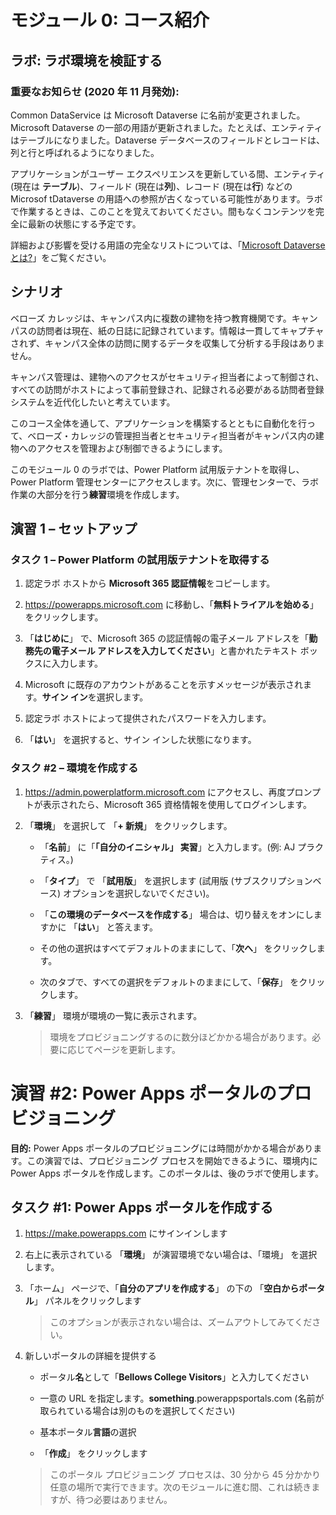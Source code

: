 ﻿---
lab:
    title: 'ラボ: ラボ環境の確認'
    module: 'モジュール 0: コース紹介'
---

モジュール 0: コース紹介
=================================

## ラボ: ラボ環境を検証する

### 重要なお知らせ (2020 年 11 月発効):
Common DataService は Microsoft Dataverse に名前が変更されました。Microsoft Dataverse の一部の用語が更新されました。たとえば、エンティティはテーブルになりました。Dataverse データベースのフィールドとレコードは、列と行と呼ばれるようになりました。

アプリケーションがユーザー エクスペリエンスを更新している間、エンティティ (現在は **テーブル**)、フィールド (現在は**列**)、レコード (現在は**行**) などの Microsof tDataverse の用語への参照が古くなっている可能性があります。ラボで作業するときは、このことを覚えておいてください。間もなくコンテンツを完全に最新の状態にする予定です。 

詳細および影響を受ける用語の完全なリストについては、「[Microsoft Dataverseとは?](https://docs.microsoft.com/ja-jp/powerapps/maker/common-data-service/data-platform-intro#terminology-updates)」をご覧ください。

シナリオ
--------

ベローズ カレッジは、キャンパス内に複数の建物を持つ教育機関です。キャンパスの訪問者は現在、紙の日誌に記録されています。情報は一貫してキャプチャされず、キャンパス全体の訪問に関するデータを収集して分析する手段はありません。

キャンパス管理は、建物へのアクセスがセキュリティ担当者によって制御され、すべての訪問がホストによって事前登録され、記録される必要がある訪問者登録システムを近代化したいと考えています。

このコース全体を通して、アプリケーションを構築するとともに自動化を行って、ベローズ・カレッジの管理担当者とセキュリティ担当者がキャンパス内の建物へのアクセスを管理および制御できるようにします。

このモジュール 0 のラボでは、Power Platform 試用版テナントを取得し、Power Platform 管理センターにアクセスします。次に、管理センターで、ラボ作業の大部分を行う**練習**環境を作成します。

## 演習 1 – セットアップ

### タスク 1 – Power Platform の試用版テナントを取得する

1. 認定ラボ ホストから **Microsoft 365 認証情報**をコピーします。

2. <https://powerapps.microsoft.com> に移動し、「**無料トライアルを始める**」 をクリックします。

3. 「**はじめに**」 で、Microsoft 365 の認証情報の電子メール アドレスを「**勤務先の電子メール アドレスを入力してください**」と書かれたテキスト ボックスに入力します。

4. Microsoft に既存のアカウントがあることを示すメッセージが表示されます。**サイン イン**を選択します。

5. 認定ラボ ホストによって提供されたパスワードを入力します。 

6. 「**はい**」 を選択すると、サイン インした状態になります。

### タスク \#2 – 環境を作成する

1.  <https://admin.powerplatform.microsoft.com> にアクセスし、再度プロンプトが表示されたら、Microsoft 365 資格情報を使用してログインします。

2. 「**環境**」 を選択して 「**+ 新規**」 をクリックします。

    - 「**名前**」 に「**「自分のイニシャル」 実習**」と入力します。(例: AJ プラクティス。)
    
    - 「**タイプ**」 で 「**試用版**」 を選択します (試用版 (サブスクリプションベース) オプションを選択しないでください)。
    
    - 「**この環境のデータベースを作成する**」 場合は、切り替えをオンにしますかに 「**はい**」 と答えます。
    
    - その他の選択はすべてデフォルトのままにして、「**次へ**」 をクリックします。
    
    - 次のタブで、すべての選択をデフォルトのままにして、「**保存**」 をクリックします。

3. 「**練習**」 環境が環境の一覧に表示されます。 

    > 環境をプロビジョニングするのに数分ほどかかる場合があります。必要に応じてページを更新します。

# 演習 \#2: Power Apps ポータルのプロビジョニング

**目的:** Power Apps ポータルのプロビジョニングには時間がかかる場合があります。この演習では、プロビジョニング プロセスを開始できるように、環境内に Power Apps ポータルを作成します。このポータルは、後のラボで使用します。

## タスク \#1: Power Apps ポータルを作成する

1.  <https://make.powerapps.com> にサインインします

2.  右上に表示されている 「**環境**」 が演習環境でない場合は、「環境」 を選択します。

3.  「ホーム」 ページで、「**自分のアプリを作成する**」 の下の 「**空白からポータル**」 パネルをクリックします

    > このオプションが表示されない場合は、ズームアウトしてみてください。

4.  新しいポータルの詳細を提供する

    -   ポータル**名**として「**Bellows College Visitors**」と入力してください

    -   一意の URL を指定します。**something**.powerappsportals.com (名前が取られている場合は別のものを選択してください)

    -   基本ポータル**言語**の選択

    -   「**作成**」 をクリックします

    > このポータル プロビジョニング プロセスは、30 分から 45 分かかり任意の場所で実行できます。次のモジュールに進む間、これは続きますが、待つ必要はありません。
